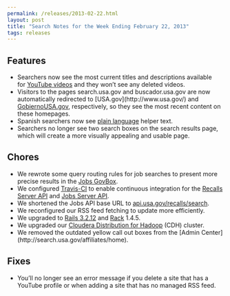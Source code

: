 ```yaml
---
permalink: /releases/2013-02-22.html
layout: post
title: "Search Notes for the Week Ending February 22, 2013"
tags: releases
---
```

<p><h2>Features</h2>
<ul><li><span>Searchers now see the most current titles and descriptions available for <a href="/manual/social-media.html">YouTube videos</a> and they won’t see any deleted videos.</span></li>
<li><span><span>Visitors to the pages search.usa.gov and buscador.usa.gov are now automatically redirected to [USA.gov](http://www.usa.gov/) and <a href="http://www.usa.gov/gobiernousa/">GobiernoUSA.gov</a>, respectively, so they see the most recent content on these homepages.</span></span></li>
<li><span>Spanish searchers now see <a href="http://www.plainlanguage.gov/">plain language</a> helper text.</span></li>
<li><span>Searchers no longer see two search boxes on the search results page, which will create a more visually appealing and usable page.</span></li>
</ul><h2>Chores</h2>
<ul><li>We rewrote some query routing rules for job searches to present more precise results in the <a href="/manual/govbox-jobs.html">Jobs GovBox</a>.</li>
<li>We configured <a href="https://travis-ci.org/">Travis-CI</a> to enable continuous integration for the <a href="https://github.com/GSA-OCSIT/recalls_api">Recalls Server API</a> and <a href="https://github.com/GSA-OCSIT/jobs_api">Jobs Server API</a>.</li>
<li>We shortened the Jobs API base URL to <a href="http://api.usa.gov/recalls/search">api.usa.gov/recalls/search</a>.</li>
<li><span>We reconfigured our RSS feed fetching to update more efficiently. </span></li>
<li>We upgraded to <a href="http://weblog.rubyonrails.org/2013/2/11/SEC-ANN-Rails-3-2-12-3-1-11-and-2-3-17-have-been-released/"><span>Rails 3.2.12</span></a> and <a href="http://rubygems.org/gems/rack">Rack</a> 1.4.5.</li>
<li><span>We upgraded our </span><a href="http://www.cloudera.com/content/cloudera/en/products/cdh.html">Cloudera Distribution for Hadoop</a><span> (CDH) cluster.</span></li>
<li><span>We removed the outdated yellow call out boxes from the [Admin Center](http://search.usa.gov/affiliates/home).</span></li>
</ul><h2>Fixes</h2>
<ul><li><span>You’ll no longer see an error message if you delete a site that has a YouTube profile or when adding a site that has no managed RSS feed.</span></li>
</ul></p>

